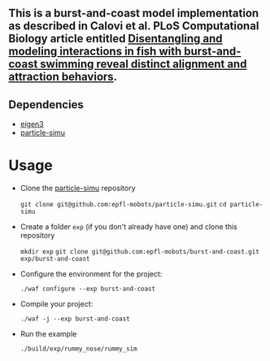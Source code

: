 ## This is a burst-and-coast model implementation as described in Calovi et al. PLoS Computational Biology article entitled [Disentangling and modeling interactions in fish with burst-and-coast swimming reveal distinct alignment and attraction behaviors](https://journals.plos.org/ploscompbiol/article?id=10.1371/journal.pcbi.1005933).


## Dependencies

- [eigen3](http://eigen.tuxfamily.org/index.php?title=Main_Page)
- [particle-simu](https://github.com/epfl-mobots/particle-simu)

# Usage

- Clone the [particle-simu](https://github.com/epfl-mobots/particle-simu) repository

   `git clone git@github.com:epfl-mobots/particle-simu.git`
   `cd particle-simu`

- Create a folder `exp` (if you don't already have one) and clone this repository

   `mkdir exp`
   `git clone git@github.com:epfl-mobots/burst-and-coast.git exp/burst-and-coast`
   
- Configure the environment for the project:
  
   `./waf configure --exp burst-and-coast`

- Compile your project:
  
   `./waf -j --exp burst-and-coast`
   
- Run the example

   `./build/exp/rummy_nose/rummy_sim`
